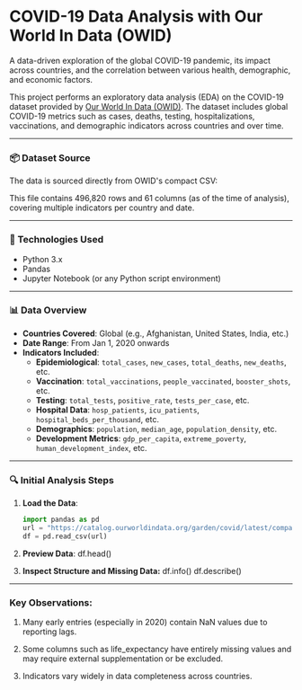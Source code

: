 # COVID-19 Data Analysis with Our World In Data (OWID)

A data-driven exploration of the global COVID-19 pandemic, its impact across countries, and the correlation between various health, demographic, and economic factors.

This project performs an exploratory data analysis (EDA) on the COVID-19 dataset provided by [Our World In Data (OWID)](https://ourworldindata.org/covid-deaths). The dataset includes global COVID-19 metrics such as cases, deaths, testing, hospitalizations, vaccinations, and demographic indicators across countries and over time.


---


###  📦 Dataset Source

The data is sourced directly from OWID's compact CSV:


This file contains 496,820 rows and 61 columns (as of the time of analysis), covering multiple indicators per country and date.

---

### 🧰 Technologies Used

- Python 3.x
- Pandas
- Jupyter Notebook (or any Python script environment)

---

### 📊 Data Overview

- **Countries Covered**: Global (e.g., Afghanistan, United States, India, etc.)
- **Date Range**: From Jan 1, 2020 onwards
- **Indicators Included**:
  - **Epidemiological**: `total_cases`, `new_cases`, `total_deaths`, `new_deaths`, etc.
  - **Vaccination**: `total_vaccinations`, `people_vaccinated`, `booster_shots`, etc.
  - **Testing**: `total_tests`, `positive_rate`, `tests_per_case`, etc.
  - **Hospital Data**: `hosp_patients`, `icu_patients`, `hospital_beds_per_thousand`, etc.
  - **Demographics**: `population`, `median_age`, `population_density`, etc.
  - **Development Metrics**: `gdp_per_capita`, `extreme_poverty`, `human_development_index`, etc.

---

### 🔍 Initial Analysis Steps

1. **Load the Data**:
   ```python
   import pandas as pd
   url = "https://catalog.ourworldindata.org/garden/covid/latest/compact/compact.csv"
   df = pd.read_csv(url)

2. **Preview Data**:
   df.head()

3. **Inspect Structure and Missing Data:**
   df.info()
  df.describe()

---


### **Key Observations:**

1. Many early entries (especially in 2020) contain NaN values due to reporting lags.

2. Some columns such as life_expectancy have entirely missing values and may require external supplementation or be excluded.

3. Indicators vary widely in data completeness across countries.
